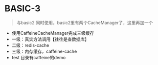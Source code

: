 # BASIC-3
> 与basic2 同时使用，basic2里有两个CacheManager了，这里再加一个
* 使用CaffeineCacheManager完成三级缓存
* 一级：真实方法调用【往往是查数据库】
* 二级：redis-cache
* 三级：内存缓存，caffeine-cache
* test 目录有caffeine的demo